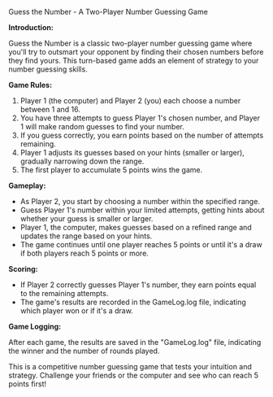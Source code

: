 Guess the Number - A Two-Player Number Guessing Game

**Introduction:**

Guess the Number is a classic two-player number guessing game where you'll try to outsmart your opponent by finding their chosen numbers before 
they find yours. This turn-based game adds an element of strategy to your number guessing skills.

**Game Rules:**

1. Player 1 (the computer) and Player 2 (you) each choose a number between 1 and 16.
2. You have three attempts to guess Player 1's chosen number, and Player 1 will make random guesses to find your number.
3. If you guess correctly, you earn points based on the number of attempts remaining.
4. Player 1 adjusts its guesses based on your hints (smaller or larger), gradually narrowing down the range.
5. The first player to accumulate 5 points wins the game.

**Gameplay:**

- As Player 2, you start by choosing a number within the specified range.
- Guess Player 1's number within your limited attempts, getting hints about whether your guess is smaller or larger.
- Player 1, the computer, makes guesses based on a refined range and updates the range based on your hints.
- The game continues until one player reaches 5 points or until it's a draw if both players reach 5 points or more.

**Scoring:**

- If Player 2 correctly guesses Player 1's number, they earn points equal to the remaining attempts.
- The game's results are recorded in the GameLog.log file, indicating which player won or if it's a draw.

**Game Logging:**

After each game, the results are saved in the "GameLog.log" file, indicating the winner and the number of rounds played.

This is a competitive number guessing game that tests your intuition and strategy. Challenge your friends or the computer and see who can reach 
5 points first!
